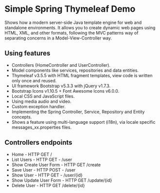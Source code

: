 # Simple Spring Thymeleaf Demo
Shows how a modern server-side Java template engine for web and standalone environments. 
It allows you to create dynamic web pages using HTML, XML, and other formats, following the MVC patterns way of separating concerns in a Model-View-Controller way.

## Using features
- Controllers (HomeController and UserController).
- Model components like services, repositories and data entities.
- Thymeleaf v3.5.5 with HTML fragment templates, view code is written only once and reused.
- UI framework Bootstrap v5.3.3 with jQuery v1.7.3.
- Bootstrap Icons v1.10.5 + Font Awesome Icons v6.0.0.
- Local CSS and JavaScript files.
- Using media audio and video.
- Custom exception handler.
- Implementing the Spring Controller, Service, Repository and Entity concepts.
- Shows a feature using multi-language support (i18n), via locale specific messages_xx.properties files.

## Controllers endpoints
- Home - HTTP GET /
- List Users - HTTP GET - /user 
- Show Create User Form - HTTP GET /create
- Save User - HTTP POST - /user
- Show User - HTTP GET - /user/{id}
- Show Update User Form - HTTP GET /update/{id}
- Delete User - HTTP GET /delete/{id}